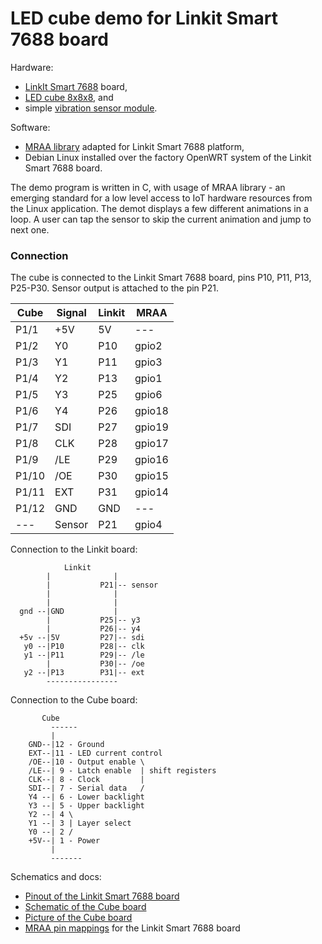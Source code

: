 # LED cube demo for Linkit Smart 7688 board

Hardware:
* [LinkIt Smart 7688](http://www.seeedstudio.com/wiki/LinkIt_Smart_7688) board,
* [LED cube 8x8x8](http://8x8x8ledcube.blogspot.com/), and
* simple [vibration sensor module](http://henrysbench.capnfatz.com/henrys-bench/arduino-sensors-and-input/ky-002-arduino-vibration-shake-sensor-manual-and-tutorial/).

Software:
* [MRAA library](https://github.com/sergev/mraa) adapted for Linkit Smart 7688 platform,
* Debian Linux installed over the factory OpenWRT system of the Linkit Smart 7688 board.

The demo program is written in C, with usage of MRAA library - an emerging
standard for a low level access to IoT hardware resources from the Linux
application.  The demot displays a few different animations in a loop.
A user can tap the sensor to skip the current animation and jump to next one.

### Connection

The cube is connected to the Linkit Smart 7688 board,
pins P10, P11, P13, P25-P30. Sensor output is attached to the pin P21.

  Cube  | Signal | Linkit| MRAA
--------|--------|-------|-------
  P1/1  | +5V    | 5V    | ---
  P1/2  | Y0     | P10   | gpio2
  P1/3  | Y1     | P11   | gpio3
  P1/4  | Y2     | P13   | gpio1
  P1/5  | Y3     | P25   | gpio6
  P1/6  | Y4     | P26   | gpio18
  P1/7  | SDI    | P27   | gpio19
  P1/8  | CLK    | P28   | gpio17
  P1/9  | /LE    | P29   | gpio16
  P1/10 | /OE    | P30   | gpio15
  P1/11 | EXT    | P31   | gpio14
  P1/12 | GND    | GND   | ---
  ---   | Sensor | P21   | gpio4

Connection to the Linkit board:
```
            Linkit
        |              |
        |           P21|-- sensor
        |              |
        |              |
  gnd --|GND           |
        |           P25|-- y3
        |           P26|-- y4
  +5v --|5V         P27|-- sdi
   y0 --|P10        P28|-- clk
   y1 --|P11        P29|-- /le
        |           P30|-- /oe
   y2 --|P13        P31|-- ext
        ----------------
```

Connection to the Cube board:
```
       Cube
         ------
         |
    GND--|12 - Ground
    EXT--|11 - LED current control
    /OE--|10 - Output enable \
    /LE--| 9 - Latch enable  | shift registers
    CLK--| 8 - Clock         |
    SDI--| 7 - Serial data   /
    Y4 --| 6 - Lower backlight
    Y3 --| 5 - Upper backlight
    Y2 --| 4 \
    Y1 --| 3 | Layer select
    Y0 --| 2 /
    +5V--| 1 - Power
         |
         -------
```

Schematics and docs:
* [Pinout of the Linkit Smart 7688 board](https://github.com/sergev/linkit-cube-demo/raw/master/linkit-pinout.png)
* [Schematic of the Cube board](https://github.com/sergev/linkit-cube-demo/raw/master/cube-schematic.jpg)
* [Picture of the Cube board](https://github.com/sergev/linkit-cube-demo/raw/master/cube-board.jpg)
* [MRAA pin mappings](https://github.com/sergev/mraa/blob/master/docs/linkit_7688.md) for the Linkit Smart 7688 board
